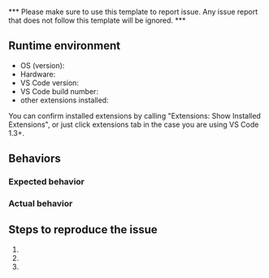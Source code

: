*** Please make sure to use this template to report issue. Any issue report that does not follow this template will be ignored. ***

## Runtime environment
* OS (version):
* Hardware: 
* VS Code version:
* VS Code build number:
* other extensions installed: 

You can confirm installed extensions by calling "Extensions: Show Installed Extensions", or
just click extensions tab in the case you are using VS Code 1.3+.

## Behaviors
### Expected behavior


### Actual behavior


## Steps to reproduce the issue
1. 
2.
3.
